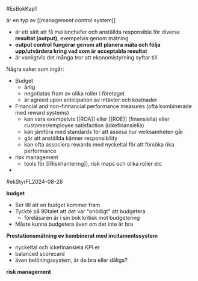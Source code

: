 #EsBokKap1 

är en typ av [[management control system]]

- är ett sätt att få mellanchefer och anställda responsible för diverse **resultat (output)**, exempelvis genom mätning
- **output control fungerar genom att planera mäta och följa upp/utvärdera kring vad som är acceptabla resultat**
- är vanligtvis det många tror att ekonomistyrning syftar till


Några saker som ingår:
- Budget
	- årlig
	- negotiatas fram av olika roller i företaget
	- är agreed upon anticipation av intäkter och kostnader
- Financial and non-finnancial performance measures (ofta kombinerade med reward systems)
	- kan vara exempelvis [[ROA]] eller [[ROE]] (finansiella) eller customer/employee satisfaction (ickefinansiella)
	- kan jämföra med standards för att assesa hur verksamheten går
	- gör att anställda känner responsibility
	- kan ofta associera rewards med nyckeltal för att försöka öka performance
- risk management
	- tools för [[Riskhantering]], risk maps och olika roller etc
- 



#ekStyrFL2024-08-26

**budget**
- Ser till att en budget kommer fram
- Tyckte på 90talet att det var "onödigt" att budgetera
	- föreläsaren är i sin bok kritisk mot budgetering
- Måste kunna budgetera även om det inte är bra

**Prestationsmätning ev kombinerat med incitamentssystem**
- nyckeltal och ickefinansiela KPI:er
- balanced scorecard
- även belöningssystem, är de bra eller dåliga? 

**risk management**
